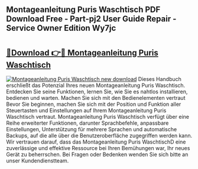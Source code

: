 ## Montageanleitung Puris Waschtisch PDF Download Free - Part-pj2 User Guide Repair - Service Owner Edition Wy7jc

# <h2><a href="http://df7w5zt.blite.top/?on=Montageanleitung+Puris+Waschtisch">🔗Download 👉🔴 Montageanleitung Puris Waschtisch</a></h2>

[![Montageanleitung Puris Waschtisch new download](https://i.imgur.com/lujVjoI.png)](http://df7w5zt.blite.top/?on=Montageanleitung+Puris+Waschtisch)
Dieses Handbuch erschließt das Potenzial Ihres neuen Montageanleitung Puris Waschtisch. Entdecken Sie seine Funktionen, lernen Sie, wie Sie es nahtlos installieren, bedienen und warten. Machen Sie sich mit den Bedienelementen vertraut Bevor Sie beginnen, machen Sie sich mit der Position und Funktion aller Steuertasten und Einstellungen auf Ihrem Montageanleitung Puris Waschtisch vertraut. Montageanleitung Puris Waschtisch verfügt über eine Reihe erweiterter Funktionen, darunter Sprachbefehle, anpassbare Einstellungen, Unterstützung für mehrere Sprachen und automatische Backups, auf die alle über die Benutzeroberfläche zugegriffen werden kann. Wir vertrauen darauf, dass das Montageanleitung Puris WaschtischD eine zuverlässige und effektive Ressource bei Ihren Bemühungen war, Ihr neues Gerät zu beherrschen. Bei Fragen oder Bedenken wenden Sie sich bitte an unser Kundendienstteam.
